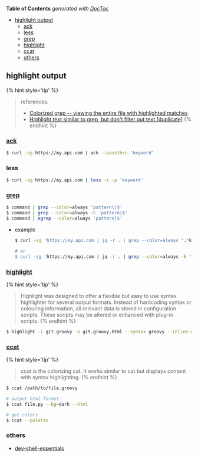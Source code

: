 <!-- START doctoc generated TOC please keep comment here to allow auto update -->
<!-- DON'T EDIT THIS SECTION, INSTEAD RE-RUN doctoc TO UPDATE -->
**Table of Contents**  *generated with [DocToc](https://github.com/thlorenz/doctoc)*

- [highlight output](#highlight-output)
  - [ack](#ack)
  - [less](#less)
  - [grep](#grep)
  - [highlight](#highlight)
  - [ccat](#ccat)
  - [others](#others)

<!-- END doctoc generated TOC please keep comment here to allow auto update -->



## highlight output

{% hint style='tip' %}
> references:
> - [Colorized grep -- viewing the entire file with highlighted matches](https://stackoverflow.com/questions/981601/colorized-grep-viewing-the-entire-file-with-highlighted-matches)
> - [Highlight text similar to grep, but don't filter out text [duplicate]](https://stackoverflow.com/questions/7393906/highlight-text-similar-to-grep-but-dont-filter-out-text)
{% endhint %}


### [ack](https://metacpan.org/pod/ack)
```bash
$ curl -sg https://my.api.com | ack --passthru 'keyword'
```

### less
```bash
$ curl -sg https://my.api.com | less -i -p 'keyword'
```

### [grep](https://stackoverflow.com/a/981831/2940319)
```bash
$ command | grep --color=always 'pattern\|$'
$ command | grep --color=always -E 'pattern|$'
$ command | egrep --color=always 'pattern|$'
```
- example
  ```bash
  $ curl -sg 'https://my.api.com | jq -r . | grep --color=always '.*keyword.*\|$'

  # or
  $ curl -sg 'https://my.api.com | jq -r . | grep --color=always -E '| .*keyword.*'
  ```

### [highlight](http://www.andre-simon.de/doku/highlight/en/highlight.php)

{% hint style='tip' %}
> Highlight was designed to offer a flexible but easy to use syntax highlighter for several output formats. Instead of hardcoding syntax or colouring information, all relevant data is stored in configuration scripts. These scripts may be altered or enhanced with plug-in scripts.
{% endhint %}

```bash
$ highlight -i git.groovy -o git.groovy.html --syntax groovy --inline-css --include-style --line-numbers
```

### [ccat](https://github.com/owenthereal/ccat)

{% hint style='tip' %}
> ccat is the colorizing cat. It works similar to cat but displays content with syntax highlighting.
{% endhint %}

```bash
$ ccat /path/to/file.groovy

# output html format
$ ccat file.py --bg=dark --html

# get colors
$ ccat --palette
```

### others
- [dev-shell-essentials](https://github.com/kepkin/dev-shell-essentials)

